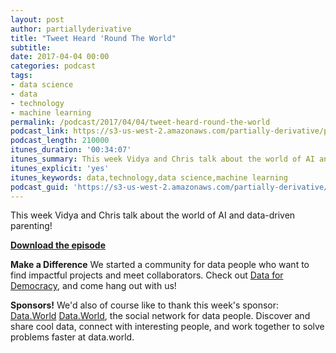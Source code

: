 ```yaml
---
layout: post
author: partiallyderivative
title: "Tweet Heard 'Round The World"
subtitle:
date: 2017-04-04 00:00
categories: podcast
tags:
- data science
- data
- technology
- machine learning
permalink: /podcast/2017/04/04/tweet-heard-round-the-world
podcast_link: https://s3-us-west-2.amazonaws.com/partially-derivative/partially_derivative_tweet_heard_round_the_world.mp3
podcast_length: 210000
itunes_duration: '00:34:07'
itunes_summary: This week Vidya and Chris talk about the world of AI and data-driven parenting.
itunes_explicit: 'yes'
itunes_keywords: data,technology,data science,machine learning
podcast_guid: 'https://s3-us-west-2.amazonaws.com/partially-derivative/partially_derivative_tweet_heard_round_the_world.mp3'
---
```


This week Vidya and Chris talk about the world of AI and data-driven parenting!

[**Download the episode**](https://s3-us-west-2.amazonaws.com/partially-derivative/partially_derivative_tweet_heard_round_the_world.mp3)

**Make a Difference**
We started a community for data people who want to find impactful projects and meet collaborators. Check out [Data for Democracy](https://medium.com/data-for-democracy), and come hang out with us!

**Sponsors!** We'd also of course like to thank this week's sponsor: [Data.World](http://data.world/) [Data.World](https://data.world/), the social network for data people. Discover and share cool data, connect with interesting people, and work together to solve problems faster at data.world.
